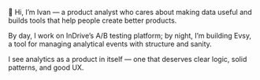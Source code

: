 👋 Hi, I’m Ivan — a product analyst who cares about making data useful and builds tools that help people create better products.

By day, I work on InDrive’s A/B testing platform; by night, I’m building Evsy, a tool for managing analytical events with structure and sanity.

I see analytics as a product in itself — one that deserves clear logic, solid patterns, and good UX.
